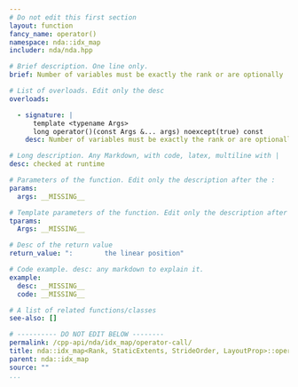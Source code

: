 ```yaml
---
# Do not edit this first section
layout: function
fancy_name: operator()
namespace: nda::idx_map
includer: nda/nda.hpp

# Brief description. One line only.
brief: Number of variables must be exactly the rank or are optionally

# List of overloads. Edit only the desc
overloads:

  - signature: |
      template <typename Args>
      long operator()(const Args &... args) noexcept(true) const
    desc: Number of variables must be exactly the rank or are optionally

# Long description. Any Markdown, with code, latex, multiline with |
desc: checked at runtime

# Parameters of the function. Edit only the description after the :
params:
  args: __MISSING__

# Template parameters of the function. Edit only the description after the :
tparams:
  Args: __MISSING__

# Desc of the return value
return_value: ":        the linear position"

# Code example. desc: any markdown to explain it.
example:
  desc: __MISSING__
  code: __MISSING__

# A list of related functions/classes
see-also: []

# ---------- DO NOT EDIT BELOW --------
permalink: /cpp-api/nda/idx_map/operator-call/
title: nda::idx_map<Rank, StaticExtents, StrideOrder, LayoutProp>::operator()
parent: nda::idx_map
source: ""
...
```


